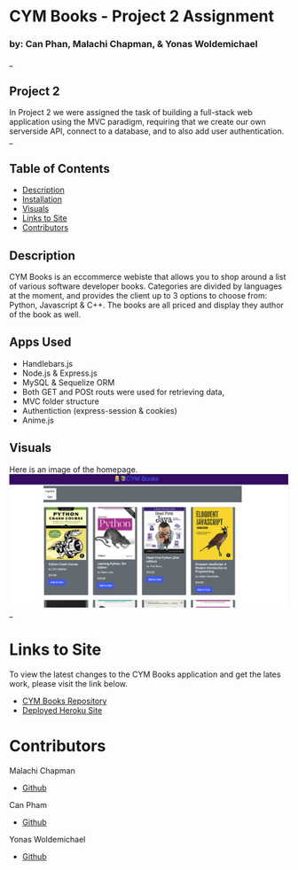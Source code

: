 # CYM Books  - Project 2 Assignment
### by: Can Phan, Malachi Chapman, & Yonas Woldemichael
_

## Project 2
In Project 2 we were assigned the task of building a full-stack web application using the MVC paradigm, requiring that we create our own serverside API, connect to a database, and to also add user authentication.
_

## Table of Contents
 - [Description](#description)
 - [Installation](#installation)
 - [Visuals](#visuals)
 - [Links to Site](#Links_to_Site)
 - [Contributors](#Contributors)

 ## Description
CYM Books is an eccommerce webiste that allows you to shop around a list of various software developer books. Categories are divided by languages at the moment, and provides the client up to 3 options to choose from: Python, Javascript & C++. The books are all priced and display they author of the book as well.


 ## Apps Used
- Handlebars.js
- Node.js & Express.js
- MySQL & Sequelize ORM
- Both GET and POSt routs were used for retrieving data,
- MVC folder structure
- Authentiction (express-session & cookies)
- Anime.js


 ## Visuals

Here is an image of the homepage.
![Spongebob Squarepants](./public/images/cym.png)
_

# Links to Site
To view the latest changes to the CYM Books application and get the lates work, please visit the link below.

- [CYM Books Repository](https://github.com/mchapm17/book-store)
- [Deployed Heroku Site](https://intense-tor-51749.herokuapp.com/)


# Contributors

 Malachi Chapman
 - [Github](https://github.com/mchapm17)

 Can Pham
 - [Github](https://github.com/CanTPhan)

Yonas Woldemichael
- [Github](https://github.com/Ybyonas1)
